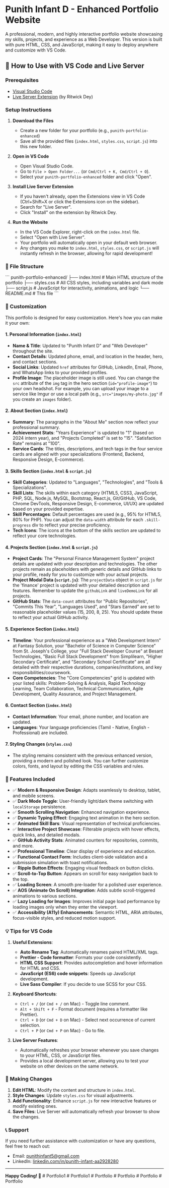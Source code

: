 # Punith Infant D - Enhanced Portfolio Website

A professional, modern, and highly interactive portfolio website showcasing my skills, projects, and experience as a Web Developer. This version is built with pure HTML, CSS, and JavaScript, making it easy to deploy anywhere and customize with VS Code.

## 🚀 How to Use with VS Code and Live Server

### Prerequisites
- [Visual Studio Code](https://code.visualstudio.com/)
- [Live Server Extension](https://marketplace.visualstudio.com/items?itemName=ritwickdey.LiveServer) (by Ritwick Dey)

### Setup Instructions

1.  **Download the Files**
    -   Create a new folder for your portfolio (e.g., `punith-portfolio-enhanced`)
    -   Save all the provided files (`index.html`, `styles.css`, `script.js`) into this new folder.

2.  **Open in VS Code**
    -   Open Visual Studio Code.
    -   Go to `File > Open Folder...` (or `Cmd/Ctrl + K, Cmd/Ctrl + O`).
    -   Select your `punith-portfolio-enhanced` folder and click "Open".

3.  **Install Live Server Extension**
    -   If you haven't already, open the Extensions view in VS Code (Ctrl+Shift+X or click the Extensions icon on the sidebar).
    -   Search for "Live Server".
    -   Click "Install" on the extension by Ritwick Dey.

4.  **Run the Website**
    -   In the VS Code Explorer, right-click on the `index.html` file.
    -   Select "Open with Live Server".
    -   Your portfolio will automatically open in your default web browser.
    -   Any changes you make to `index.html`, `styles.css`, or `script.js` will instantly refresh in the browser, allowing for rapid development!

### 📁 File Structure
\`\`\`
punith-portfolio-enhanced/
├── index.html          # Main HTML structure of the portfolio
├── styles.css          # All CSS styles, including variables and dark mode
├── script.js           # JavaScript for interactivity, animations, and logic
└── README.md           # This file
\`\`\`

### 🎨 Customization

This portfolio is designed for easy customization. Here's how you can make it your own:

#### 1. Personal Information (`index.html`)
-   **Name & Title**: Updated to "Punith Infant D" and "Web Developer" throughout the site.
-   **Contact Details**: Updated phone, email, and location in the header, hero, and contact sections.
-   **Social Links**: Updated `href` attributes for GitHub, LinkedIn, Email, Phone, and WhatsApp links to your provided profiles.
-   **Profile Image**: The placeholder image is still used. You can change the `src` attribute of the `img` tag in the hero section (`id="profile-image"`) to your own headshot. For example, you can upload your image to a service like Imgur or use a local path (e.g., `src="images/my-photo.jpg"` if you create an `images` folder).

#### 2. About Section (`index.html`)
-   **Summary**: The paragraphs in the "About Me" section now reflect your professional summary.
-   **Achievement Stats**: "Years Experience" is updated to "1" (based on 2024 intern year), and "Projects Completed" is set to "15". "Satisfaction Rate" remains at "100".
-   **Service Cards**: The titles, descriptions, and tech tags in the four service cards are aligned with your specializations (Frontend, Backend, Responsive Design, E-commerce).

#### 3. Skills Section (`index.html` & `script.js`)
-   **Skill Categories**: Updated to "Languages", "Technologies", and "Tools & Specializations".
-   **Skill Lists**: The skills within each category (HTML5, CSS3, JavaScript, PHP, SQL, Node.js, MySQL, Bootstrap, React.js, Git/GitHub, VS Code, Chrome DevTools, Responsive Design, E-commerce, UI/UX) are updated based on your provided expertise.
-   **Skill Percentages**: Default percentages are used (e.g., 95% for HTML5, 80% for PHP). You can adjust the `data-width` attribute for each `.skill-progress` div to reflect your precise proficiency.
-   **Tech Icons**: The icons at the bottom of the skills section are updated to reflect your core technologies.

#### 4. Projects Section (`index.html` & `script.js`)
-   **Project Cards**: The "Personal Finance Management System" project details are updated with your description and technologies. The other projects remain as placeholders with generic details and GitHub links to your profile, ready for you to customize with your actual projects.
-   **Project Modal Data (`script.js`)**: The `projectData` object in `script.js` for the 'finance' project is updated with your detailed description and features. Remember to update the `githubLink` and `liveDemoLink` for all projects.
-   **GitHub Stats**: The `data-count` attributes for "Public Repositories", "Commits This Year", "Languages Used", and "Stars Earned" are set to reasonable placeholder values (15, 200, 8, 25). You should update these to reflect your actual GitHub activity.

#### 5. Experience Section (`index.html`)
-   **Timeline**: Your professional experience as a "Web Development Intern" at Fantasy Solution, your "Bachelor of Science in Computer Science" from St. Joseph's College, your "Full Stack Developer Course" at Besant Technologies, "Basic Full Stack Development" from Simplilearn, "Higher Secondary Certificate", and "Secondary School Certificate" are all detailed with their respective durations, companies/institutions, and key responsibilities/coursework.
-   **Core Competencies**: The "Core Competencies" grid is updated with your listed skills: Problem-Solving & Analysis, Rapid Technology Learning, Team Collaboration, Technical Communication, Agile Development, Quality Assurance, and Project Management.

#### 6. Contact Section (`index.html`)
-   **Contact Information**: Your email, phone number, and location are updated.
-   **Languages**: Your language proficiencies (Tamil - Native, English - Professional) are included.

#### 7. Styling Changes (`styles.css`)
-   The styling remains consistent with the previous enhanced version, providing a modern and polished look. You can further customize colors, fonts, and layout by editing the CSS variables and rules.

### 🔧 Features Included

-   ✅ **Modern & Responsive Design**: Adapts seamlessly to desktop, tablet, and mobile screens.
-   ✅ **Dark Mode Toggle**: User-friendly light/dark theme switching with `localStorage` persistence.
-   ✅ **Smooth Scrolling Navigation**: Enhanced navigation experience.
-   ✅ **Dynamic Typing Effect**: Engaging text animation in the hero section.
-   ✅ **Animated Skill Bars**: Visual representation of technical proficiencies.
-   ✅ **Interactive Project Showcase**: Filterable projects with hover effects, quick links, and detailed modals.
-   ✅ **GitHub Activity Stats**: Animated counters for repositories, commits, and more.
-   ✅ **Professional Timeline**: Clear display of experience and education.
-   ✅ **Functional Contact Form**: Includes client-side validation and a submission simulation with toast notifications.
-   ✅ **Ripple Button Effects**: Engaging visual feedback on button clicks.
-   ✅ **Scroll-to-Top Button**: Appears on scroll for easy navigation back to the top.
-   ✅ **Loading Screen**: A smooth pre-loader for a polished user experience.
-   ✅ **AOS (Animate On Scroll) Integration**: Adds subtle scroll-triggered animations to various sections.
-   ✅ **Lazy Loading for Images**: Improves initial page load performance by loading images only when they enter the viewport.
-   ✅ **Accessibility (A11y) Enhancements**: Semantic HTML, ARIA attributes, focus-visible styles, and reduced motion support.

### 💡 Tips for VS Code

1.  **Useful Extensions**:
    -   **Auto Rename Tag**: Automatically renames paired HTML/XML tags.
    -   **Prettier - Code formatter**: Formats your code consistently.
    -   **HTML CSS Support**: Provides autocompletion and hover information for HTML and CSS.
    -   **JavaScript (ES6) code snippets**: Speeds up JavaScript development.
    -   **Live Sass Compiler**: If you decide to use SCSS for your CSS.

2.  **Keyboard Shortcuts**:
    -   `Ctrl + /` (or `Cmd + /` on Mac) - Toggle line comment.
    -   `Alt + Shift + F` - Format document (requires a formatter like Prettier).
    -   `Ctrl + D` (or `Cmd + D` on Mac) - Select next occurrence of current selection.
    -   `Ctrl + P` (or `Cmd + P` on Mac) - Go to file.

3.  **Live Server Features**:
    -   Automatically refreshes your browser whenever you save changes to your HTML, CSS, or JavaScript files.
    -   Provides a local development server, allowing you to test your website on other devices on the same network.

### 🔄 Making Changes

1.  **Edit HTML**: Modify the content and structure in `index.html`.
2.  **Style Changes**: Update `styles.css` for visual adjustments.
3.  **Add Functionality**: Enhance `script.js` for new interactive features or modify existing ones.
4.  **Save Files**: Live Server will automatically refresh your browser to show the changes.

### 📞 Support

If you need further assistance with customization or have any questions, feel free to reach out:
-   Email: punithinfant5@gmail.com
-   LinkedIn: [linkedin.com/in/punith-infant-aa2928280](https://linkedin.com/in/punith-infant-aa2928280)

---

**Happy Coding! 🚀**
#   P o r t f o l i o 1  
 #   P o r t f o l i o 1  
 #   P o r t f o l i o  
 #   P o r t f o l i o  
 #   P o r t f o l i o  
 #   P o r t f o l i o  
 
